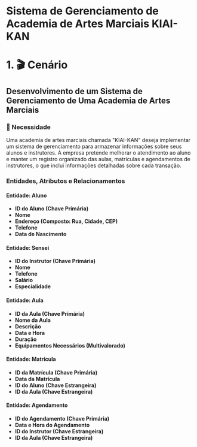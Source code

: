 # Sistema de Gerenciamento de Academia de Artes Marciais KIAI-KAN

# 1. 🎬 Cenário

## Desenvolvimento de um Sistema de Gerenciamento de Uma Academia de Artes Marciais

### 🥋 Necessidade

Uma academia de artes marciais chamada "KIAI-KAN" deseja implementar um sistema de gerenciamento para armazenar informações sobre seus alunos e instrutores. A empresa pretende melhorar o atendimento ao aluno e manter um registro organizado das aulas, matrículas e agendamentos de instrutores, o que inclui informações detalhadas sobre cada transação.

### Entidades, Atributos e Relacionamentos

#### Entidade: Aluno
- **ID do Aluno (Chave Primária)**
- **Nome**
- **Endereço (Composto: Rua, Cidade, CEP)**
- **Telefone**
- **Data de Nascimento**

#### Entidade: Sensei
- **ID do Instrutor (Chave Primária)**
- **Nome**
- **Telefone**
- **Salário**
- **Especialidade**

#### Entidade: Aula
- **ID da Aula (Chave Primária)**
- **Nome da Aula**
- **Descrição**
- **Data e Hora**
- **Duração**
- **Equipamentos Necessários (Multivalorado)**

#### Entidade: Matrícula
- **ID da Matrícula (Chave Primária)**
- **Data da Matrícula**
- **ID do Aluno (Chave Estrangeira)**
- **ID da Aula (Chave Estrangeira)**

#### Entidade: Agendamento
- **ID do Agendamento (Chave Primária)**
- **Data e Hora do Agendamento**
- **ID do Instrutor (Chave Estrangeira)**
- **ID da Aula (Chave Estrangeira)**
